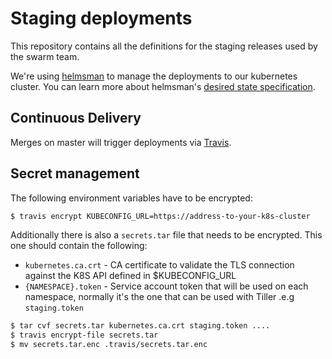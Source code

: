 # Staging deployments

This repository contains all the definitions for the staging releases used by the swarm team.

We're using [helmsman](https://github.com/Praqma/helmsman) to manage the deployments to our kubernetes cluster. You can learn more about helmsman's [desired state specification](https://github.com/Praqma/helmsman/blob/master/docs/desired_state_specification.md).

## Continuous Delivery

Merges on master will trigger deployments via [Travis](.travis.yml).

## Secret management

The following environment variables have to be encrypted:

```sh
$ travis encrypt KUBECONFIG_URL=https://address-to-your-k8s-cluster
```


Additionally there is also a `secrets.tar` file that needs to be encrypted. This one should contain the following:

- `kubernetes.ca.crt` - CA certificate to validate the TLS connection against the K8S API defined in $KUBECONFIG_URL
- `{NAMESPACE}.token` - Service account token that will be used on each namespace, normally it's the one that can be used with Tiller .e.g `staging.token`

```sh
$ tar cvf secrets.tar kubernetes.ca.crt staging.token ....
$ travis encrypt-file secrets.tar
$ mv secrets.tar.enc .travis/secrets.tar.enc
```

